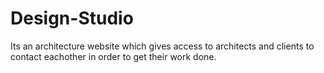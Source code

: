 # Design-Studio
Its an architecture website which gives access to architects and clients to contact eachother in order to get their work done.
